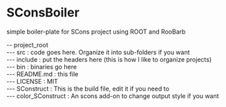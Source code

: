 # SConsBoiler
simple boiler-plate for SCons project using ROOT and RooBarb


-- project_root  
--- src : code goes here. Organize it into sub-folders if you want  
--- include : put the headers here (this is how I like to organize projects)  
--- bin : binaries go here  
--- README.md : this file  
--- LICENSE : MIT  
--- SConstruct : This is the build file, edit it if you need to  
--- color_SConstruct : An scons add-on to change output style if you want  